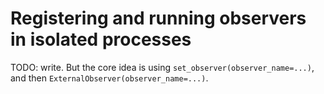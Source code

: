 # Registering and running observers in isolated processes

TODO: write. But the core idea is using `set_observer(observer_name=...)`, and then `ExternalObserver(observer_name=...)`.